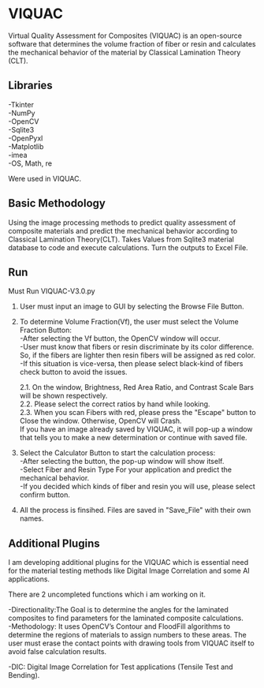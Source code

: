 # VIQUAC

Virtual Quality Assessment for Composites (VIQUAC) is an open-source software that determines the volume fraction of fiber or resin 
and calculates the mechanical behavior of the material by Classical Lamination Theory (CLT).


## Libraries
-Tkinter  
-NumPy  
-OpenCV   
-Sqlite3    
-OpenPyxl   
-Matplotlib   
-imea   
-OS, Math, re

Were used in VIQUAC.

## Basic Methodology
  Using the image processing methods to predict quality assessment of composite materials and predict the mechanical behavior according to Classical Lamination Theory(CLT).
  Takes Values from Sqlite3 material database to code and execute calculations.
  Turn the outputs to Excel File.
## Run  

Must Run VIQUAC-V3.0.py

1.  User must input an image to GUI by selecting the Browse File Button.  
2.  To determine Volume Fraction(Vf), the user must select the Volume Fraction Button:    
    -After selecting the Vf button, the OpenCV window will occur.   
    -User must know that fibers or resin discriminate by its color difference. So, if the fibers are lighter then resin fibers will be assigned as red color.    
    -If this situation is vice-versa, then please select black-kind of fibers check button to avoid the issues.       
    
    2.1. On the window, Brightness, Red Area Ratio, and Contrast Scale Bars will be shown respectively.    
    2.2. Please select the correct ratios by hand while looking.   
    2.3. When you scan Fibers with red, please press the "Escape" button to Close the window. Otherwise, OpenCV will Crash.   
    If you have an image already saved by VIQUAC, it will pop-up a window that tells you to make a new determination or continue with saved file.
3.  Select the Calculator Button to start the calculation process:    
  -After selecting the button, the pop-up window will show itself.    
  -Select Fiber and Resin Type For your application and predict the mechanical behavior.    
  -If you decided which kinds of fiber and resin you will use, please select confirm button.
4. All the process is finsihed. Files are saved in "Save_File" with their own names.


## Additional Plugins

I am developing additional plugins for the VIQUAC which is essential need for the material testing methods like Digital Image Correlation and some AI applications.

There are 2 uncompleted functions which i am working on it.

  -Directionality:The Goal is to determine the angles for the laminated composites to find parameters for the laminated composite calculations.   
  -Methodology: It uses OpenCV’s Contour and FloodFill algorithms to determine the regions of materials to assign numbers to these areas. The user must erase the contact points with drawing tools from VIQUAC itself to avoid false calculation results.    
  
  -DIC: Digital Image Correlation for Test applications (Tensile Test and Bending).
  

